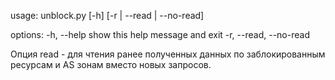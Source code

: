 usage: unblock.py [-h] [-r | --read | --no-read]

options:
  -h, --help            show this help message and exit
  -r, --read, --no-read

Опция read - для чтения ранее полученных данных по заблокированным ресурсам и AS зонам вместо новых запросов.
